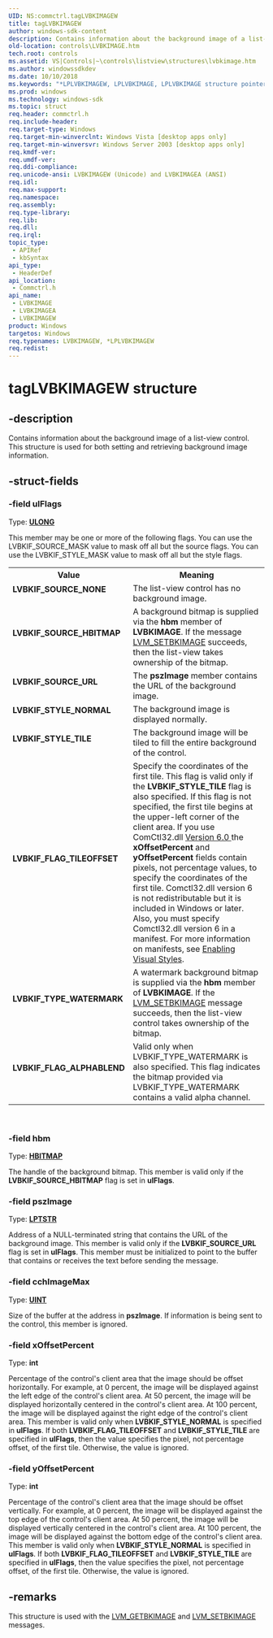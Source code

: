 ```yaml
---
UID: NS:commctrl.tagLVBKIMAGEW
title: tagLVBKIMAGEW
author: windows-sdk-content
description: Contains information about the background image of a list-view control. This structure is used for both setting and retrieving background image information.
old-location: controls\LVBKIMAGE.htm
tech.root: controls
ms.assetid: VS|Controls|~\controls\listview\structures\lvbkimage.htm
ms.author: windowssdkdev
ms.date: 10/10/2018
ms.keywords: "*LPLVBKIMAGEW, LPLVBKIMAGE, LPLVBKIMAGE structure pointer [Windows Controls], LVBKIF_FLAG_ALPHABLEND, LVBKIF_FLAG_TILEOFFSET, LVBKIF_SOURCE_HBITMAP, LVBKIF_SOURCE_NONE, LVBKIF_SOURCE_URL, LVBKIF_STYLE_NORMAL, LVBKIF_STYLE_TILE, LVBKIF_TYPE_WATERMARK, LVBKIMAGE, LVBKIMAGE structure [Windows Controls], LVBKIMAGEA, LVBKIMAGEW, _win32_LVBKIMAGE, _win32_LVBKIMAGE_cpp, commctrl/LPLVBKIMAGE, commctrl/LVBKIMAGE, commctrl/LVBKIMAGEA, commctrl/LVBKIMAGEW, controls.LVBKIMAGE, controls._win32_LVBKIMAGE, tagLVBKIMAGEW"
ms.prod: windows
ms.technology: windows-sdk
ms.topic: struct
req.header: commctrl.h
req.include-header: 
req.target-type: Windows
req.target-min-winverclnt: Windows Vista [desktop apps only]
req.target-min-winversvr: Windows Server 2003 [desktop apps only]
req.kmdf-ver: 
req.umdf-ver: 
req.ddi-compliance: 
req.unicode-ansi: LVBKIMAGEW (Unicode) and LVBKIMAGEA (ANSI)
req.idl: 
req.max-support: 
req.namespace: 
req.assembly: 
req.type-library: 
req.lib: 
req.dll: 
req.irql: 
topic_type:
 - APIRef
 - kbSyntax
api_type:
 - HeaderDef
api_location:
 - Commctrl.h
api_name:
 - LVBKIMAGE
 - LVBKIMAGEA
 - LVBKIMAGEW
product: Windows
targetos: Windows
req.typenames: LVBKIMAGEW, *LPLVBKIMAGEW
req.redist: 
---
```


# tagLVBKIMAGEW structure


## -description


Contains information about the background image of a list-view control. This structure is used for both setting and retrieving background image information. 


## -struct-fields




### -field ulFlags

Type: <b><a href="https://msdn.microsoft.com/en-us/library/Aa383751(v=VS.85).aspx">ULONG</a></b>

This member may be one or more of the following flags. You can use the LVBKIF_SOURCE_MASK value to mask off all but the source flags. You can use the LVBKIF_STYLE_MASK value to mask off all but the style flags. 

<table>
<tr>
<th>Value</th>
<th>Meaning</th>
</tr>
<tr>
<td width="40%"><a id="LVBKIF_SOURCE_NONE"></a><a id="lvbkif_source_none"></a><dl>
<dt><b>LVBKIF_SOURCE_NONE</b></dt>
</dl>
</td>
<td width="60%">
The list-view control has no background image. 

</td>
</tr>
<tr>
<td width="40%"><a id="LVBKIF_SOURCE_HBITMAP"></a><a id="lvbkif_source_hbitmap"></a><dl>
<dt><b>LVBKIF_SOURCE_HBITMAP</b></dt>
</dl>
</td>
<td width="60%">
A background bitmap is supplied via the <b>hbm</b> member of <b>LVBKIMAGE</b>.  If the message <a href="https://msdn.microsoft.com/en-us/library/Bb761155(v=VS.85).aspx">LVM_SETBKIMAGE</a> succeeds, then the list-view takes ownership of the bitmap.

</td>
</tr>
<tr>
<td width="40%"><a id="LVBKIF_SOURCE_URL"></a><a id="lvbkif_source_url"></a><dl>
<dt><b>LVBKIF_SOURCE_URL</b></dt>
</dl>
</td>
<td width="60%">
The <b>pszImage</b> member contains the URL of the background image. 

</td>
</tr>
<tr>
<td width="40%"><a id="LVBKIF_STYLE_NORMAL"></a><a id="lvbkif_style_normal"></a><dl>
<dt><b>LVBKIF_STYLE_NORMAL</b></dt>
</dl>
</td>
<td width="60%">
The background image is displayed normally. 

</td>
</tr>
<tr>
<td width="40%"><a id="LVBKIF_STYLE_TILE"></a><a id="lvbkif_style_tile"></a><dl>
<dt><b>LVBKIF_STYLE_TILE</b></dt>
</dl>
</td>
<td width="60%">
The background image will be tiled to fill the entire background of the control.

</td>
</tr>
<tr>
<td width="40%"><a id="LVBKIF_FLAG_TILEOFFSET"></a><a id="lvbkif_flag_tileoffset"></a><dl>
<dt><b>LVBKIF_FLAG_TILEOFFSET</b></dt>
</dl>
</td>
<td width="60%">
Specify the coordinates of the first tile. This flag is valid only if the <b>LVBKIF_STYLE_TILE</b> flag is also specified. If this flag is not specified, the first tile begins at the upper-left corner of the client area. If you use ComCtl32.dll <a href="https://msdn.microsoft.com/en-us/library/Hh298349(v=VS.85).aspx"> Version 6.0 </a> the <b>xOffsetPercent</b> and <b>yOffsetPercent</b> fields contain pixels, not percentage values, to specify the coordinates of the first tile. Comctl32.dll version 6 is not redistributable but it is included in Windows or later. Also, you must specify Comctl32.dll version 6 in a manifest. For more information on manifests, see <a href="https://msdn.microsoft.com/en-us/library/Bb773175(v=VS.85).aspx">Enabling Visual Styles</a>.

</td>
</tr>
<tr>
<td width="40%"><a id="LVBKIF_TYPE_WATERMARK"></a><a id="lvbkif_type_watermark"></a><dl>
<dt><b>LVBKIF_TYPE_WATERMARK</b></dt>
</dl>
</td>
<td width="60%">
A watermark background bitmap is supplied via the <b>hbm</b> member of <b>LVBKIMAGE</b>. If the <a href="https://msdn.microsoft.com/en-us/library/Bb761155(v=VS.85).aspx">LVM_SETBKIMAGE</a> message succeeds, then the list-view control takes ownership of the bitmap.

</td>
</tr>
<tr>
<td width="40%"><a id="LVBKIF_FLAG_ALPHABLEND"></a><a id="lvbkif_flag_alphablend"></a><dl>
<dt><b>LVBKIF_FLAG_ALPHABLEND</b></dt>
</dl>
</td>
<td width="60%">
Valid only when LVBKIF_TYPE_WATERMARK is also specified.  This flag indicates the bitmap provided via LVBKIF_TYPE_WATERMARK contains a valid alpha channel.

</td>
</tr>
</table>
 


### -field hbm

Type: <b><a href="https://msdn.microsoft.com/en-us/library/Aa383751(v=VS.85).aspx">HBITMAP</a></b>

The handle of the background bitmap. This member is valid only if the 
					<b>LVBKIF_SOURCE_HBITMAP</b> flag is set in 
					<b>ulFlags</b>. 


### -field pszImage

Type: <b><a href="https://msdn.microsoft.com/en-us/library/Aa383751(v=VS.85).aspx">LPTSTR</a></b>

Address of a NULL-terminated string that contains the URL of the background image. This member is valid only if the 
					<b>LVBKIF_SOURCE_URL</b> flag is set in 
					<b>ulFlags</b>. This member must be initialized to point to the buffer that contains or receives the text before sending the message. 


### -field cchImageMax

Type: <b><a href="https://msdn.microsoft.com/en-us/library/Aa383751(v=VS.85).aspx">UINT</a></b>

Size of the buffer at the address in 
					<b>pszImage</b>. If information is being sent to the control, this member is ignored. 


### -field xOffsetPercent

Type: <b>int</b>

Percentage of the control's client area that the image should be offset horizontally. For example, at 0 percent, the image will be displayed against the left edge of the control's client area. At 50 percent, the image will be displayed horizontally centered in the control's client area. At 100 percent, the image will be displayed against the right edge of the control's client area. This member is valid only when 
					<b>LVBKIF_STYLE_NORMAL</b> is specified in 
					<b>ulFlags</b>. If both <b>LVBKIF_FLAG_TILEOFFSET</b> and <b>LVBKIF_STYLE_TILE</b> are specified in <b>ulFlags</b>, then the value specifies the pixel, not percentage offset, of the first tile. Otherwise, the value is ignored.  


### -field yOffsetPercent

Type: <b>int</b>

Percentage of the control's client area that the image should be offset vertically. For example, at 0 percent, the image will be displayed against the top edge of the control's client area. At 50 percent, the image will be displayed vertically centered in the control's client area. At 100 percent, the image will be displayed against the bottom edge of the control's client area. This member is valid only when 
					<b>LVBKIF_STYLE_NORMAL</b> is specified in 
					<b>ulFlags</b>. If both <b>LVBKIF_FLAG_TILEOFFSET</b> and <b>LVBKIF_STYLE_TILE</b> are specified in <b>ulFlags</b>, then the value specifies the pixel, not percentage offset, of the first tile. Otherwise, the value is ignored.  


## -remarks



This structure is used with the <a href="https://msdn.microsoft.com/en-us/library/Bb774907(v=VS.85).aspx">LVM_GETBKIMAGE</a> and <a href="https://msdn.microsoft.com/en-us/library/Bb761155(v=VS.85).aspx">LVM_SETBKIMAGE</a> messages. 



